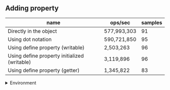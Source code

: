 ## Adding property

|name|ops/sec|samples|
|-|-|-|
|Directly in the object|577,993,303|91|
|Using dot notation|590,721,850|95|
|Using define property (writable)|2,503,263|96|
|Using define property initialized (writable)|3,119,896|96|
|Using define property (getter)|1,345,822|83|


<details>
<summary>Environment</summary>

* __Machine:__ linux x64 | 2 vCPUs | 6.8GB Mem
* __Run:__ Sat Oct 21 2023 12:27:23 GMT+0000 (Coordinated Universal Time)
</details>

<!--
{"environment":{"platform":"linux","arch":"x64","cpus":2,"totalMemory":6.7597503662109375},"benchmarks":[{"name":"Directly in the object","opsSec":577993303.3189217,"samples":6},{"name":"Using dot notation","opsSec":590721850.3698547,"samples":6},{"name":"Using define property (writable)","opsSec":2503263.4774971125,"samples":8},{"name":"Using define property initialized (writable)","opsSec":3119895.6237798715,"samples":7},{"name":"Using define property (getter)","opsSec":1345821.7986416225,"samples":4}]}-->
